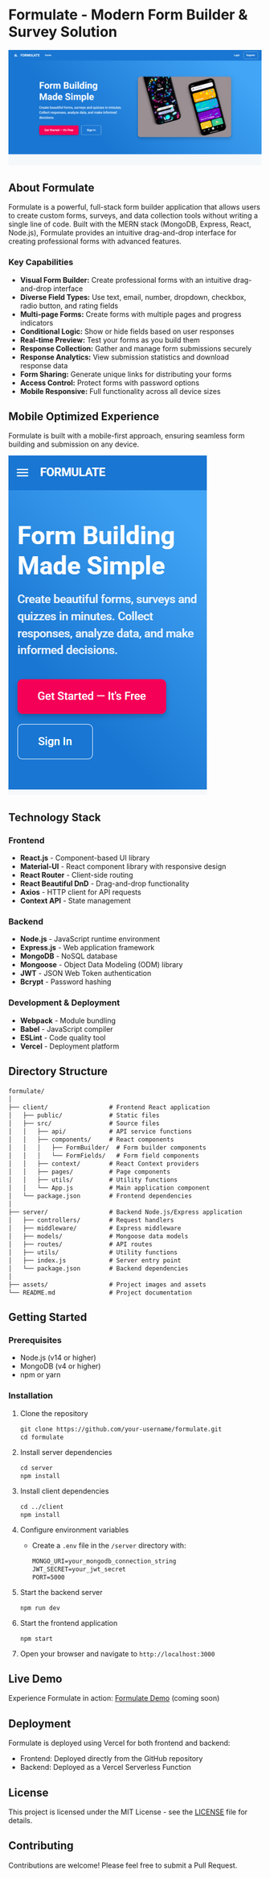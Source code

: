 # Formulate - Modern Form Builder & Survey Solution

![Formulate App](./assets/formulate-homepage.png)

## About Formulate

Formulate is a powerful, full-stack form builder application that allows users to create custom forms, surveys, and data collection tools without writing a single line of code. Built with the MERN stack (MongoDB, Express, React, Node.js), Formulate provides an intuitive drag-and-drop interface for creating professional forms with advanced features.

### Key Capabilities

- **Visual Form Builder:** Create professional forms with an intuitive drag-and-drop interface
- **Diverse Field Types:** Use text, email, number, dropdown, checkbox, radio button, and rating fields
- **Multi-page Forms:** Create forms with multiple pages and progress indicators
- **Conditional Logic:** Show or hide fields based on user responses
- **Real-time Preview:** Test your forms as you build them
- **Response Collection:** Gather and manage form submissions securely
- **Response Analytics:** View submission statistics and download response data
- **Form Sharing:** Generate unique links for distributing your forms
- **Access Control:** Protect forms with password options
- **Mobile Responsive:** Full functionality across all device sizes

## Mobile Optimized Experience

Formulate is built with a mobile-first approach, ensuring seamless form building and submission on any device.

![Mobile Responsive Design](./assets/formulate-mobile.png)

## Technology Stack

### Frontend
- **React.js** - Component-based UI library
- **Material-UI** - React component library with responsive design
- **React Router** - Client-side routing
- **React Beautiful DnD** - Drag-and-drop functionality
- **Axios** - HTTP client for API requests
- **Context API** - State management

### Backend
- **Node.js** - JavaScript runtime environment
- **Express.js** - Web application framework
- **MongoDB** - NoSQL database
- **Mongoose** - Object Data Modeling (ODM) library
- **JWT** - JSON Web Token authentication
- **Bcrypt** - Password hashing

### Development & Deployment
- **Webpack** - Module bundling
- **Babel** - JavaScript compiler
- **ESLint** - Code quality tool
- **Vercel** - Deployment platform

## Directory Structure

```
formulate/
│
├── client/                 # Frontend React application
│   ├── public/             # Static files
│   ├── src/                # Source files
│   │   ├── api/            # API service functions
│   │   ├── components/     # React components
│   │   │   ├── FormBuilder/  # Form builder components
│   │   │   └── FormFields/   # Form field components
│   │   ├── context/        # React Context providers
│   │   ├── pages/          # Page components
│   │   ├── utils/          # Utility functions
│   │   └── App.js          # Main application component
│   └── package.json        # Frontend dependencies
│
├── server/                 # Backend Node.js/Express application
│   ├── controllers/        # Request handlers
│   ├── middleware/         # Express middleware
│   ├── models/             # Mongoose data models
│   ├── routes/             # API routes
│   ├── utils/              # Utility functions
│   ├── index.js            # Server entry point
│   └── package.json        # Backend dependencies
│
├── assets/                 # Project images and assets
└── README.md               # Project documentation
```

## Getting Started

### Prerequisites
- Node.js (v14 or higher)
- MongoDB (v4 or higher)
- npm or yarn

### Installation

1. Clone the repository
   ```
   git clone https://github.com/your-username/formulate.git
   cd formulate
   ```

2. Install server dependencies
   ```
   cd server
   npm install
   ```

3. Install client dependencies
   ```
   cd ../client
   npm install
   ```

4. Configure environment variables
   - Create a `.env` file in the `/server` directory with:
     ```
     MONGO_URI=your_mongodb_connection_string
     JWT_SECRET=your_jwt_secret
     PORT=5000
     ```

5. Start the backend server
   ```
   npm run dev
   ```

6. Start the frontend application
   ```
   npm start
   ```

7. Open your browser and navigate to `http://localhost:3000`

## Live Demo

Experience Formulate in action: [Formulate Demo](https://formulate-demo.vercel.app) (coming soon)

## Deployment

Formulate is deployed using Vercel for both frontend and backend:

- Frontend: Deployed directly from the GitHub repository
- Backend: Deployed as a Vercel Serverless Function

## License

This project is licensed under the MIT License - see the [LICENSE](LICENSE) file for details.

## Contributing

Contributions are welcome! Please feel free to submit a Pull Request. 